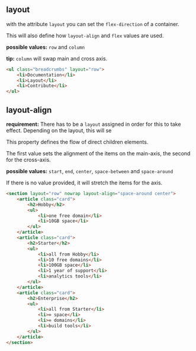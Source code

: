 
## layout

with the attribute `layout` you can set the `flex-direction` of a container.

This will also define how `layout-align` and `flex` values are used.

**possible values:** `row` and `column`

**tip:** `column` will swap main and cross axis.

``` html
<ul class="breadcrumbs" layout="row">
    <li>Documentation</li>
    <li>Layout</li>
    <li>Contribute</li>
</ul>
```

## layout-align

**requirement:** There has to be a `layout` assigned in order for this to take effect. Depending on the layout, this will se

This property defines the flow of direct children elements.

The first value sets the alignment of the items on the main-axis, the second for the cross-axis.

**possible values:** `start`, `end`, `center`, `space-between` and `space-around`

If there is no value provided, it will stretch the items for the axis.

``` html
<section layout="row" nowrap layout-align="space-around center">
    <article class="card">
        <h2>Hobby</h2>
        <ul>
            <li>one free domain</li>
            <li>10GB space</li>
        </ul>
    </article>
    <article class="card">
        <h2>Starter</h2>
        <ul>
            <li>all from Hobby</li>
            <li>10 free domains</li>
            <li>100GB space</li>
            <li>1 year of support</li>
            <li>analytics tools</li>
        </ul>
    </article>
    <article class="card">
        <h2>Enterprise</h2>
        <ul>
            <li>all from Starter</li>
            <li>∞ space</li>
            <li>∞ domains</li>
            <li>build tools</li>
        </ul>
    </article>
</section>
```
